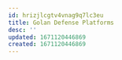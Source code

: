 ```yaml
---
id: hrizjlcgtv4vnag9q7lc3eu
title: Golan Defense Platforms
desc: ''
updated: 1671120446869
created: 1671120446869
---
```

